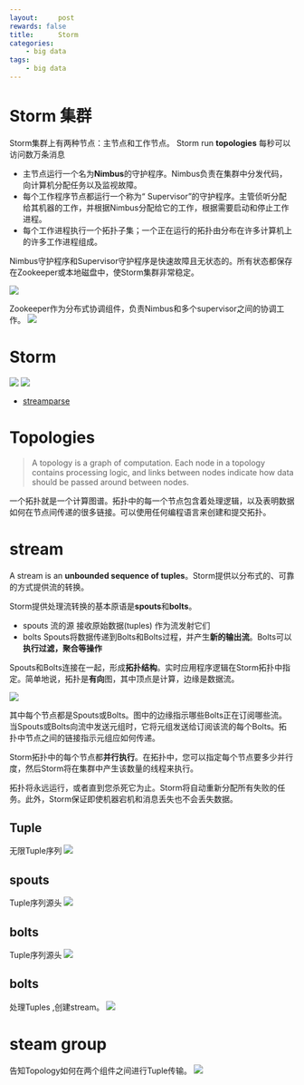 ```yaml
---
layout:     post
rewards: false
title:      Storm
categories:
    - big data
tags:
    - big data
---
```


# Storm 集群

Storm集群上有两种节点：主节点和工作节点。 Storm run **topologies** 每秒可以访问数万条消息

- 主节点运行一个名为**Nimbus**的守护程序。Nimbus负责在集群中分发代码，向计算机分配任务以及监视故障。
- 每个工作程序节点都运行一个称为“ Supervisor”的守护程序。主管侦听分配给其机器的工作，并根据Nimbus分配给它的工作，根据需要启动和停止工作进程。
- 每个工作进程执行一个拓扑子集；一个正在运行的拓扑由分布在许多计算机上的许多工作进程组成。

Nimbus守护程序和Supervisor守护程序是快速故障且无状态的。所有状态都保存在Zookeeper或本地磁盘中，使Storm集群非常稳定。

![](https://cdn.jsdelivr.net/gh/631068264/img/006tKfTcgy1g0l2slgdavj31xy0kah7e.jpg)

Zookeeper作为分布式协调组件，负责Nimbus和多个supervisor之间的协调工作。
![](https://cdn.jsdelivr.net/gh/631068264/img/006tKfTcgy1g0l2zth5awj31y00oydve.jpg)


# Storm
![](https://cdn.jsdelivr.net/gh/631068264/img/006tKfTcgy1g0l1wd0pygj31og0dok3c.jpg)
![](https://cdn.jsdelivr.net/gh/631068264/img/006tKfTcgy1g0l1wr0ns8j31mg08in4f.jpg)

- [streamparse](https://github.com/Parsely/streamparse)

# Topologies

>A topology is a graph of computation. Each node in a topology contains
>processing logic, and links between nodes indicate how data should be
>passed around between nodes.

一个拓扑就是一个计算图谱。拓扑中的每一个节点包含着处理逻辑，以及表明数据如何在节点间传递的很多链接。可以使用任何编程语言来创建和提交拓扑。

# stream

A stream is an **unbounded sequence of
tuples**。Storm提供以分布式的、可靠的方式提供流的转换。

Storm提供处理流转换的基本原语是**spouts**和**bolts**。

- spouts 流的源 接收原始数据(tuples) 作为流发射它们
- bolts
  Spouts将数据传递到Bolts和Bolts过程，并产生**新的输出流**。Bolts可以**执行过滤，聚合等操作**
  
Spouts和Bolts连接在一起，形成**拓扑结构**。实时应用程序逻辑在Storm拓扑中指定。简单地说，拓扑是**有向**图，其中顶点是计算，边缘是数据流。

![](https://cdn.jsdelivr.net/gh/631068264/img/006y8mN6ly1g84nyjy1o7j30a107q0sn.jpg)

其中每个节点都是Spouts或Bolts。图中的边缘指示哪些Bolts正在订阅哪些流。当Spouts或Bolts向流中发送元组时，它将元组发送给订阅该流的每个Bolts。拓扑中节点之间的链接指示元组应如何传递。

Storm拓扑中的每个节点都**并行执行**。在拓扑中，您​​可以指定每个节点要多少并行度，然后Storm将在集群中产生该数量的线程来执行。

拓扑将永远运行，或者直到您杀死它为止。Storm将自动重新分配所有失败的任务。此外，Storm保证即使机器宕机和消息丢失也不会丢失数据。

##  Tuple

无限Tuple序列
![](https://cdn.jsdelivr.net/gh/631068264/img/006tKfTcgy1g0l25gbhzjj31ye0a47ee.jpg)

## spouts

Tuple序列源头
![](https://cdn.jsdelivr.net/gh/631068264/img/006tKfTcgy1g0l2789t0gj31y60iek5o.jpg)

## bolts

Tuple序列源头
![](https://cdn.jsdelivr.net/gh/631068264/img/006tKfTcgy1g0l2789t0gj31y60iek5o.jpg)

## bolts

处理Tuples ,创建stream。
![](https://cdn.jsdelivr.net/gh/631068264/img/006tKfTcgy1g0l2955g4dj31yk0ouqkk.jpg)

# steam group

告知Topology如何在两个组件之间进行Tuple传输。
![](https://cdn.jsdelivr.net/gh/631068264/img/006tKfTcgy1g0l2l4brccj31ze0kmtr7.jpg)